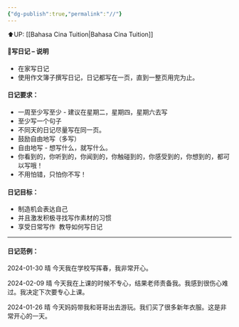 ```yaml
---
{"dg-publish":true,"permalink":"//"}
---
```


⬆️UP: [[Bahasa Cina Tuition\|Bahasa Cina Tuition]]
#### 📝写日记 – 说明
- 在家写日记
- 使用作文簿子撰写日记，日记都写在一页，直到一整页用完为止。  

#### 日记要求：
- 一周至少写至少 - 建议在星期二，星期四，星期六去写
- 至少写一个句子
- 不同天的日记尽量写在同一页。
- 鼓励自由地写（多写）
- 自由地写 - 想写什么，就写什么。
- 你看到的，你听到的，你闻到的，你触碰到的，你感受到的，你想到的，都可以写哦！
- 不用怕错，只怕你不写！

#### 日记目标：
- 制造机会表达自己
- 并且激发积极寻找写作素材的习惯
- 享受日常写作  教导如何写日记

---

#### 日记范例：
2024-01-30  晴
今天我在学校写挥春，我非常开心。

2024-02-09 晴
今天我在上课的时候不专心，结果老师责备我。我感到很伤心难过。我决定下次要专心上课。

2024-01-26 晴
今天妈妈带我和哥哥出去游玩。我们买了很多新年衣服。这是非常开心的一天。